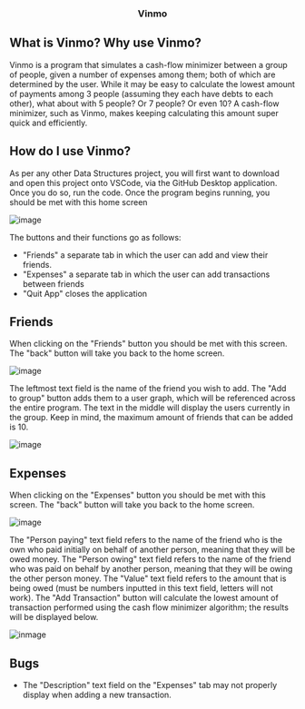 <h3 align="center">Vinmo</h3>

<!-- What is Vinmo? -->
## What is Vinmo? Why use Vinmo?
Vinmo is a program that simulates a cash-flow minimizer between a group of people, given a number of expenses among them; both of which are determined by the user. While it may be easy to calculate the lowest amount of payments among 3 people (assuming they each have debts to each other), what about with 5 people? Or 7 people? Or even 10? A cash-flow minimizer, such as Vinmo, makes keeping calculating this amount super quick and efficiently.

<!-- How to use Vinmo -->
## How do I use Vinmo?
As per any other Data Structures project, you will first want to download and open this project onto VSCode, via the GitHub Desktop application. Once you do so, run the code.
Once the program begins running, you should be met with this home screen

![image](<img width="600" alt="Vinmo_Homescreen" src="https://github.com/user-attachments/assets/468d9b6a-b90e-4049-9077-75628c794b79" />
)

The buttons and their functions go as follows:
* "Friends" a separate tab in which the user can add and view their friends.
* "Expenses" a separate tab in which the user can add transactions between friends
* "Quit App" closes the application

## Friends
When clicking on the "Friends" button you should be met with this screen. The "back" button will take you back to the home screen.

![image](<img width="600" alt="Vinmo_Friends1" src="https://github.com/user-attachments/assets/ade8b8d5-7d7a-41df-869e-8a594292456c" />
)

The leftmost text field is the name of the friend you wish to add. The "Add to group" button adds them to a user graph, which will be referenced across the entire program. The text in the middle will display the users currently in the group. Keep in mind, the maximum amount of friends that can be added is 10.

![image](<img width="600" alt="Vinmo_Friends2" src="https://github.com/user-attachments/assets/4cd74a75-b2eb-48bb-829a-4231730d0ad4" />
)

## Expenses
When clicking on the "Expenses" button you should be met with this screen. The "back" button will take you back to the home screen.

![image](<img width="601" alt="Vinmo_Expenses1" src="https://github.com/user-attachments/assets/7ff0fe18-12e1-4c6a-a959-d6d990ba8fa0" />
)

The "Person paying" text field refers to the name of the friend who is the own who paid initially on behalf of another person, meaning that they will be owed money. The "Person owing" text field refers to the name of the friend who was paid on behalf by another person, meaning that they will be owing the other person money. The "Value" text field refers to the amount that is being owed (must be numbers inputted in this text field, letters will not work). The "Add Transaction" button will calculate the lowest amount of transaction performed using the cash flow minimizer algorithm; the results will be displayed below.

![inmage](<img width="600" alt="Vinmo_Expenses2" src="https://github.com/user-attachments/assets/689bc6df-73a9-4a45-bcb3-7248fe7feaad" />
)

<!-- Bugs -->
## Bugs
* The "Description" text field on the "Expenses" tab may not properly display when adding a new transaction.

